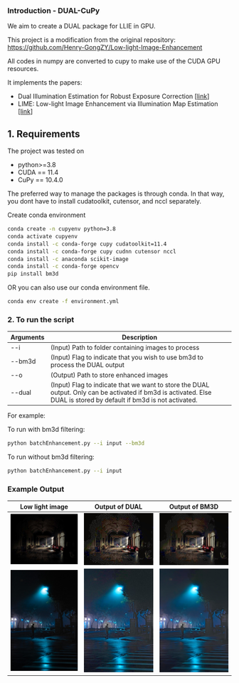 ### Introduction - DUAL-CuPy

We aim to create a DUAL package for LLIE in GPU. 

This project is a modification from the original repository: 
https://github.com/Henry-GongZY/Low-light-Image-Enhancement

All codes in numpy are converted to cupy to make use of the CUDA GPU resources. 

It implements the papers:

 * Dual Illumination Estimation for Robust Exposure Correction [[link](https://arxiv.org/pdf/1910.13688.pdf)]
 * LIME: Low-light Image Enhancement via Illumination Map Estimation [[link](https://ieeexplore.ieee.org/document/7782813)]


## 1. Requirements

The project was tested on 
* python>=3.8
* CUDA == 11.4
* CuPy == 10.4.0

The preferred way to manage the packages is through conda. In that way, you dont have to install cudatoolkit, cutensor, and nccl separately. 

Create conda environment 

```bash
conda create -n cupyenv python=3.8 
conda activate cupyenv
conda install -c conda-forge cupy cudatoolkit=11.4
conda install -c conda-forge cupy cudnn cutensor nccl
conda install -c anaconda scikit-image
conda install -c conda-forge opencv
pip install bm3d

```

OR you can also use our conda environment file. 

```bash
conda env create -f environment.yml
```


### 2. To run the script 

| Arguments        | Description |  
| ------------- | ------------- |
| --i        | (Input) Path to folder containing images to process |  
| --bm3d        | (Input) Flag to indicate that you wish to use bm3d to process the DUAL output |  
| --o       | (Output) Path to store enhanced images |
| --dual        | (Input) Flag to indicate that we want to store the DUAL output. Only can be activated if bm3d is activated. Else DUAL is stored by default if bm3d is not activated.  |  


For example:

To run with bm3d filtering:

```bash
python batchEnhancement.py --i input --bm3d
```

To run without bm3d filtering:

```bash
python batchEnhancement.py --i input
```

### Example Output

| Low light image  | Output of DUAL  | Output of BM3D |
|:-------------------------:|:-------------------------:|:-------------------------:|
| ![](pics/1.jpg)  | ![](pics/dual_1.jpg)  | ![](pics/dual_bm3d_1.jpg)
| ![](pics/2.jpg) | ![](pics/dual_2.jpg) |  ![](pics/dual_bm3d_2.jpg)



